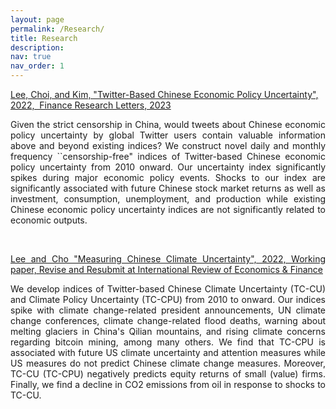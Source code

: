 ```yaml
---
layout: page
permalink: /Research/
title: Research
description: 
nav: true
nav_order: 1
---
```


<p><a href="https://www.sciencedirect.com/science/article/abs/pii/S1544612323000016" target="_blank">Lee, Choi, and Kim, &quot;Twitter-Based Chinese Economic Policy Uncertainty&quot;, 2022,&nbsp; Finance Research Letters, 2023</a>

<p style="text-align:justify">Given the strict censorship in China, would tweets about Chinese economic policy uncertainty by global Twitter users contain valuable information above and beyond existing indices? We construct novel daily and monthly frequency ``censorship-free&quot; indices of Twitter-based Chinese economic policy uncertainty from 2010 onward. Our uncertainty index significantly spikes during major economic policy events. Shocks to our index are significantly associated with future Chinese stock market returns as well as investment, consumption, unemployment, and production while existing Chinese economic policy uncertainty indices are not significantly related to economic outputs.</p>

<p style="text-align:justify">&nbsp;</p>

<p style="text-align:justify"><a href="https://papers.ssrn.com/sol3/papers.cfm?abstract_id=4123659" style="box-sizing:border-box; color:inherit; pointer-events:all" target="_blank">Lee and Cho "Measuring Chinese Climate Uncertainty", 2022, Working paper, Revise and Resubmit at International Review of Economics &amp; Finance</a></p>

<p style="text-align:justify">We develop indices of Twitter-based Chinese Climate Uncertainty (TC-CU) and Climate Policy Uncertainty (TC-CPU) from 2010 to onward. Our indices spike with climate change-related president announcements, UN climate change conferences, climate change-related flood deaths, warning about melting glaciers in China&#39;s Qilian mountains, and rising climate concerns regarding bitcoin mining, among many others. We find that TC-CPU is associated with future US climate uncertainty and attention measures while US measures do not predict Chinese climate change measures. Moreover, TC-CU (TC-CPU) negatively predicts equity returns of small (value) firms. Finally, we find a decline in CO2 emissions from oil in response to shocks to TC-CU.</p>

